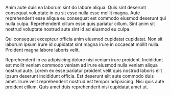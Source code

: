 Anim aute duis ea laborum sint do labore aliqua. Quis sint deserunt consequat voluptate in eu sit esse nulla esse mollit magna. Aute reprehenderit esse aliqua eu consequat est commodo eiusmod deserunt qui nulla culpa. Reprehenderit cillum esse quis pariatur cillum. Sint anim sit nostrud voluptate nostrud aute sint id ad eiusmod eu culpa.

Qui consequat excepteur officia anim eiusmod cupidatat cupidatat. Non sit laborum ipsum irure id cupidatat sint magna irure in occaecat mollit nulla. Proident magna labore laboris velit.

Reprehenderit in ea adipisicing dolore nisi veniam irure proident. Incididunt est mollit veniam commodo veniam ad irure eiusmod nulla veniam aliqua nostrud aute. Lorem ex esse pariatur proident velit quis nostrud laboris elit ipsum deserunt incididunt officia. Est deserunt elit aute commodo duis amet. Irure velit reprehenderit nostrud est tempor adipisicing. Nisi quis aute proident cillum. Quis amet duis reprehenderit nisi cupidatat amet ut.
